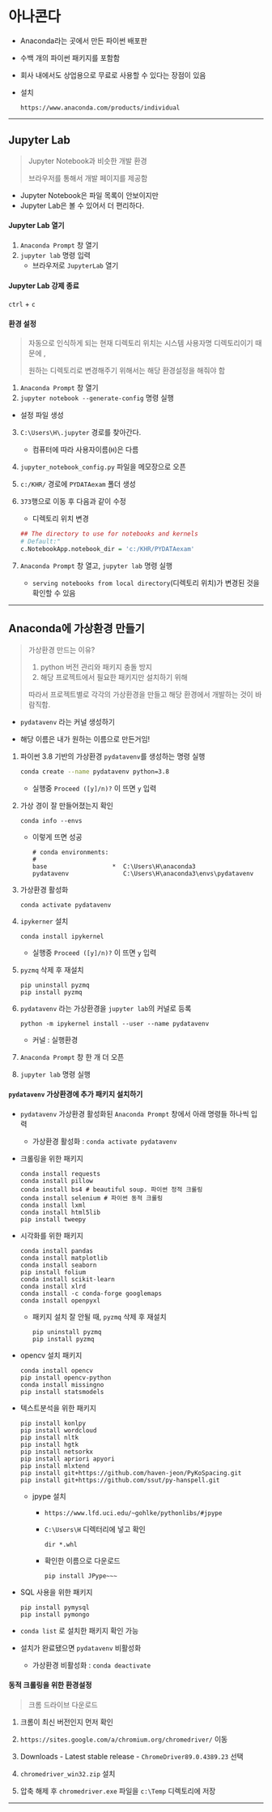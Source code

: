 # 아나콘다

* Anaconda라는 곳에서 만든 파이썬 배포판
* 수백 개의 파이썬 패키지를 포함함
* 회사 내에서도 상업용으로 무료로 사용할 수 있다는 장점이 있음

* 설치

  `https://www.anaconda.com/products/individual`



---



## Jupyter Lab

> Jupyter Notebook과 비슷한 개발 환경
>
> 브라우저를 통해서 개발 페이지를 제공함

* Jupyter Notebook은 파일 목록이 안보이지만
* Jupyter Lab은 볼 수 있어서 더 편리하다.

#### Jupyter Lab 열기

1. `Anaconda Prompt` 창 열기
2. `jupyter lab` 명령 입력
   * 브라우저로 `JupyterLab` 열기

#### Jupyter Lab 강제 종료

`ctrl` + `c`

#### 환경 설정

> 자동으로 인식하게 되는 현재 디렉토리 위치는 시스템 사용자명 디렉토리이기 때문에 ,
>
> 원하는 디렉토리로 변경해주기 위해서는 해당 환경설정을 해줘야 함

1. `Anaconda Prompt` 창 열기
2. `jupyter notebook --generate-config` 명령 실행
   
* 설정 파일 생성
  
3. `C:\Users\H\.jupyter` 경로를 찾아간다.

   * 컴퓨터에 따라 사용자이름(`H`)은 다름

4. `jupyter_notebook_config.py` 파일을 메모장으로 오픈

5. `c:/KHR/` 경로에 `PYDATAexam` 폴더 생성

6. `373`행으로 이동 후 다음과 같이 수정

   * 디렉토리 위치 변경

   ```R
   ## The directory to use for notebooks and kernels
   # Default:"
   c.NotebookApp.notebook_dir = 'c:/KHR/PYDATAexam'
   ```

7. `Anaconda Prompt` 창 열고, `jupyter lab` 명령 실행
   
   * `serving notebooks from local directory`(디렉토리 위치)가 변경된 것을 확인할 수 있음



---



## Anaconda에 가상환경 만들기

> 가상환경 만드는 이유? 
>
> 1. python 버전 관리와 패키지 충돌 방지
> 2. 해당 프로젝트에서 필요한 패키지만 설치하기 위해
>
> 따라서 프로젝트별로 각각의 가상환경을 만들고 해당 환경에서 개발하는 것이 바람직함.

* `pydatavenv` 라는 커널 생성하기

* 해당 이름은 내가 원하는 이름으로 만든거임!

1. 파이썬 3.8 기반의 가상환경 `pydatavenv`를 생성하는 명령 실행

   ```sh
   conda create --name pydatavenv python=3.8
   ```

   * 실행중 `Proceed ([y]/n)?` 이 뜨면 `y` 입력

2. 가상 경이 잘 만들어졌는지 확인

   ```shell
   conda info --envs
   ```

   * 이렇게 뜨면 성공

     ```shell
     # conda environments:
     #
     base                  *  C:\Users\H\anaconda3
     pydatavenv               C:\Users\H\anaconda3\envs\pydatavenv
     ```

3. 가상환경 활성화

   ```shell
   conda activate pydatavenv
   ```

4. `ipykerner` 설치

   ```shell
   conda install ipykernel
   ```

   * 실행중 `Proceed ([y]/n)?` 이 뜨면 `y` 입력

5. `pyzmq` 삭제 후 재설치

   ```shell
   pip uninstall pyzmq
   pip install pyzmq
   ```

6. `pydatavenv` 라는 가상환경을 `jupyter lab`의 커널로 등록

   ```shell
   python -m ipykernel install --user --name pydatavenv
   ```

   * 커널 : 실행환경

7. `Anaconda Prompt` 창 한 개 더 오픈
8. `jupyter lab` 명령 실행

#### `pydatavenv` 가상환경에 추가 패키지 설치하기

* `pydatavenv` 가상환경 활성화된  `Anaconda Prompt` 창에서 아래 명령들 하나씩 입력

  * 가상환경 활성화 : `conda activate pydatavenv`
  
* 크롤링을 위한 패키지

  ```shell
  conda install requests
  conda install pillow
  conda install bs4 # beautiful soup. 파이썬 정적 크롤링
  conda install selenium # 파이썬 동적 크롤링
  conda install lxml
  conda install html5lib
  pip install tweepy
  ```

* 시각화를 위한 패키지

  ```shell
  conda install pandas
  conda install matplotlib
  conda install seaborn
  pip install folium
  conda install scikit-learn
  conda install xlrd
  conda install -c conda-forge googlemaps
  conda install openpyxl
  ```

  * 패키지 설치 잘 안될 때, `pyzmq` 삭제 후 재설치 

    ```
    pip uninstall pyzmq
    pip install pyzmq
    ```

* opencv 설치 패키지

  ```
  conda install opencv
  pip install opencv-python
  conda install missingno
  pip install statsmodels
  ```

* 텍스트분석을 위한 패키지

  ```
  pip install konlpy
  pip install wordcloud
  pip install nltk
  pip install hgtk
  pip install netsorkx
  pip install apriori apyori
  pip install mlxtend
  pip install git+https://github.com/haven-jeon/PyKoSpacing.git
  pip install git+https://github.com/ssut/py-hanspell.git
  ```

  * jpype 설치

    * `https://www.lfd.uci.edu/~gohlke/pythonlibs/#jpype`

    * `C:\Users\H` 디렉터리에 넣고 확인

      ```
      dir *.whl
      ```

    * 확인한 이름으로 다운로드

      ```
      pip install JPype~~~
      ```

* SQL 사용을 위한 패키지

  ```shell
  pip install pymysql
  pip install pymongo
  ```

* `conda list` 로 설치한 패키지 확인 가능
* 설치가 완료됐으면 `pydatavenv` 비활성화

  * 가상환경 비활성화 : `conda deactivate`

#### 동적 크롤링을 위한 환경설정

> 크롬 드라이브 다운로드

1. 크롬이 최신 버전인지 먼저 확인

2. `https://sites.google.com/a/chromium.org/chromedriver/` 이동
3. Downloads - Latest stable release - `ChromeDriver89.0.4389.23` 선택
4. `chromedriver_win32.zip` 설치
5. 압축 해제 후 `chromedriver.exe` 파일을 `c:\Temp` 디렉토리에 저장



---



